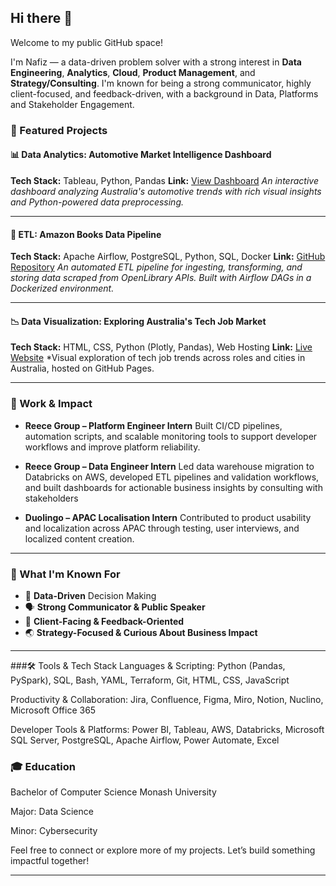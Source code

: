 

## Hi there 👋

Welcome to my public GitHub space!

I'm Nafiz — a data-driven problem solver with a strong interest in **Data Engineering**, **Analytics**, **Cloud**, **Product Management**, and **Strategy/Consulting**. I'm known for being a strong communicator, highly client-focused, and feedback-driven, with a background in Data, Platforms and Stakeholder Engagement.

### 🚀 Featured Projects

#### 📊 Data Analytics: Automotive Market Intelligence Dashboard

**Tech Stack:** Tableau, Python, Pandas
**Link:** [View Dashboard](https://public.tableau.com/app/profile/nafiz.71/viz/DataViz_1NafizIbrahima1A1/Dashboard1?publish=yes)
*An interactive dashboard analyzing Australia's automotive trends with rich visual insights and Python-powered data preprocessing.*

---

#### 🔁 ETL: Amazon Books Data Pipeline

**Tech Stack:** Apache Airflow, PostgreSQL, Python, SQL, Docker
**Link:** [GitHub Repository](https://github.com/Nafiz71/ETL-Project-OpenLibrary-Data-Pipeline)
*An automated ETL pipeline for ingesting, transforming, and storing data scraped from OpenLibrary APIs. Built with Airflow DAGs in a Dockerized environment.*

---

#### 📉 Data Visualization: Exploring Australia's Tech Job Market

**Tech Stack:** HTML, CSS, Python (Plotly, Pandas), Web Hosting
**Link:** [Live Website](https://nafiz71.github.io/DataViz/)
*Visual exploration of tech job trends across roles and cities in Australia, hosted on GitHub Pages.

---

### 🏢 Work & Impact

* **Reece Group – Platform Engineer Intern**
  Built CI/CD pipelines, automation scripts, and scalable monitoring tools to support developer workflows and improve platform reliability.

* **Reece Group – Data Engineer Intern**
  Led data warehouse migration to Databricks on AWS, developed ETL pipelines and validation workflows, and built dashboards for actionable business insights by consulting with stakeholders

* **Duolingo – APAC Localisation Intern**
  Contributed to product usability and localization across APAC through testing, user interviews, and localized content creation.

---


### 💼 What I'm Known For

* 📌 **Data-Driven** Decision Making
* 🗣 **Strong Communicator & Public Speaker**
* 🤝 **Client-Facing & Feedback-Oriented**
* 🌏 **Strategy-Focused & Curious About  Business Impact**

---

###🛠️ Tools & Tech Stack
Languages & Scripting:
Python (Pandas, PySpark), SQL, Bash, YAML, Terraform, Git, HTML, CSS, JavaScript

Productivity & Collaboration:
Jira, Confluence, Figma, Miro, Notion, Nuclino, Microsoft Office 365

Developer Tools & Platforms:
Power BI, Tableau, AWS, Databricks, Microsoft SQL Server, PostgreSQL, Apache Airflow, Power Automate, Excel

### 🎓 Education
Bachelor of Computer Science
Monash University

Major: Data Science

Minor: Cybersecurity

Feel free to connect or explore more of my projects.
Let’s build something impactful together!

---

